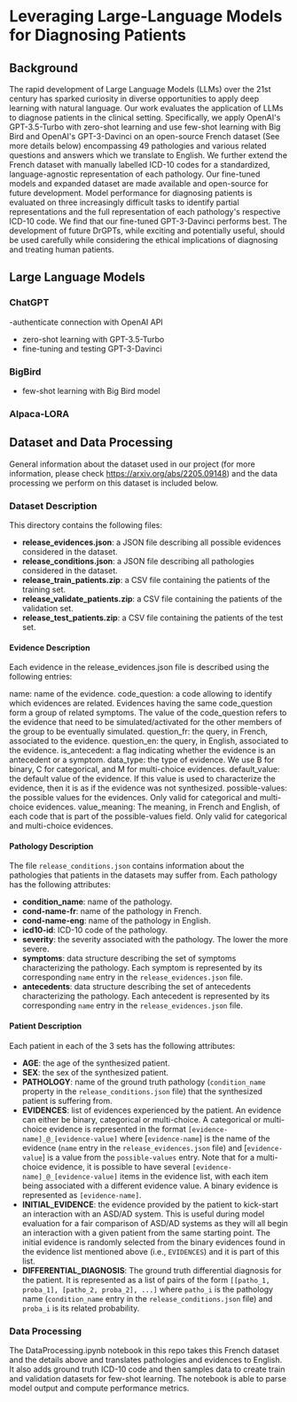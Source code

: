 # Leveraging Large-Language Models for Diagnosing Patients
## Background
The rapid development of Large Language Models (LLMs) over the 21st century has sparked curiosity in diverse opportunities to apply deep learning with natural language. Our work evaluates the application of LLMs to diagnose patients in the clinical setting. Specifically, we apply OpenAI's GPT-3.5-Turbo with zero-shot learning and use few-shot learning with Big Bird and OpenAI's GPT-3-Davinci on an open-source French dataset (See more details below) encompassing 49 pathologies and various related questions and answers which we translate to English. We further extend the French dataset with manually labelled ICD-10 codes for a standardized, language-agnostic representation of each pathology. Our fine-tuned models and expanded dataset are made available and open-source for future development. Model performance for diagnosing patients is evaluated on three increasingly difficult tasks to identify partial representations and the full representation of each pathology's respective ICD-10 code. We find that our fine-tuned GPT-3-Davinci performs best. The development of future DrGPTs, while exciting and potentially useful, should be used carefully while considering the ethical implications of diagnosing and treating human patients.
## Large Language Models
### ChatGPT
-authenticate connection with OpenAI API
- zero-shot learning with GPT-3.5-Turbo
- fine-tuning and testing GPT-3-Davinci

### BigBird
- few-shot learning with Big Bird model

### Alpaca-LORA


## Dataset and Data Processing
General information about the dataset used in our project (for more information, please check https://arxiv.org/abs/2205.09148) and the data processing we perform on this dataset is included below.

### Dataset Description
This directory contains the following files:
   - **release_evidences.json**: a JSON file describing all possible evidences considered in the dataset.
   - **release_conditions.json**: a JSON file describing all pathologies considered in the dataset.
   - **release_train_patients.zip**: a CSV file containing the patients of the training set.
   - **release_validate_patients.zip**: a CSV file containing the patients of the validation set.
   - **release_test_patients.zip**: a CSV file containing the patients of the test set.
#### Evidence Description
Each evidence in the release_evidences.json file is described using the following entries:

name: name of the evidence.
code_question: a code allowing to identify which evidences are related. Evidences having the same code_question form a group of related symptoms. The value of the code_question refers to the evidence that need to be simulated/activated for the other members of the group to be eventually simulated.
question_fr: the query, in French, associated to the evidence.
question_en: the query, in English, associated to the evidence.
is_antecedent: a flag indicating whether the evidence is an antecedent or a symptom.
data_type: the type of evidence. We use B for binary, C for categorical, and M for multi-choice evidences.
default_value: the default value of the evidence. If this value is used to characterize the evidence, then it is as if the evidence was not synthesized.
possible-values: the possible values for the evidences. Only valid for categorical and multi-choice evidences.
value_meaning: The meaning, in French and English, of each code that is part of the possible-values field. Only valid for categorical and multi-choice evidences.

#### Pathology Description
The file `release_conditions.json` contains information about the pathologies that patients in the datasets may suffer from. Each pathology has the following attributes:
   - **condition_name**: name of the pathology.
   - **cond-name-fr**: name of the pathology in French.
   - **cond-name-eng**: name of the pathology in English.
   - **icd10-id**: ICD-10 code of the pathology.
   - **severity**: the severity associated with the pathology. The lower the more severe.
   - **symptoms**: data structure describing the set of symptoms characterizing the pathology. Each symptom is represented by its corresponding `name` entry in the  `release_evidences.json` file.
   - **antecedents**: data structure describing the set of antecedents characterizing the pathology. Each antecedent is represented by its corresponding `name` entry in the  `release_evidences.json` file.

#### Patient Description

Each patient in each of the 3 sets has the following attributes:
   - **AGE**: the age of the synthesized patient.
   - **SEX**: the sex of the synthesized patient.
   - **PATHOLOGY**: name of the ground truth pathology (`condition_name` property in the `release_conditions.json` file) that the synthesized patient is suffering from.
   - **EVIDENCES**: list of evidences experienced by the patient. An evidence can either be binary, categorical or  multi-choice. A categorical or multi-choice evidence is represented in the format `[evidence-name]_@_[evidence-value]` where [`evidence-name`] is the name of the evidence (`name` entry in the `release_evidences.json` file) and [`evidence-value`] is a value from the `possible-values` entry. Note that for a multi-choice evidence, it is possible to have several `[evidence-name]_@_[evidence-value]` items in the evidence list, with each item being associated with a different evidence value. A binary evidence is represented as `[evidence-name]`.
   - **INITIAL_EVIDENCE**: the evidence provided by the patient to kick-start an interaction with an ASD/AD system. This is useful during model evaluation for a fair comparison of ASD/AD systems as they will all begin an interaction with a given patient from the same starting point. The initial evidence is randomly selected from the binary evidences found in the evidence list mentioned above (i.e., `EVIDENCES`) and it is part of this list.
   - **DIFFERENTIAL_DIAGNOSIS**: The ground truth differential diagnosis for the patient. It is represented as a list of pairs of the form `[[patho_1, proba_1], [patho_2, proba_2], ...]` where `patho_i` is the pathology name (`condition_name` entry in the `release_conditions.json` file) and `proba_i` is its related probability.

### Data Processing
The DataProcessing.ipynb notebook in this repo takes this French dataset and the details above and translates pathologies and evidences to English. It also adds ground truth ICD-10 code and then samples data to create train and validation datasets for few-shot learning. The notebook is able to parse model output and compute performance metrics.

